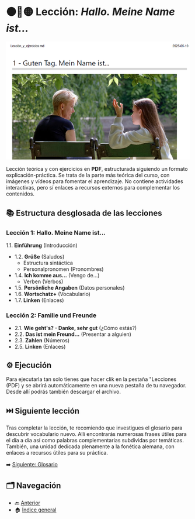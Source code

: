 # ⚫🔴🟡 Lección: *Hallo. Meine Name ist...*

![En esta imagen: captura de la lección](img/Captura.png)

Lección teórica y con ejercicios en **PDF**, estructurada siguiendo un formato explicación-práctica. Se trata de la parte más teórica del curso, con imágenes y vídeos para fomentar el aprendizaje. No contiene actividades interactivas, pero sí enlaces a recursos externos para complementar los contenidos. 

## 📚 Estructura desglosada de las lecciones

### Lección 1: Hallo. Meine Name ist...
1.1. **Einführung** (Introducción)
* 1.2. **Grüße** (Saludos)  
  - Estructura sintáctica
  - Personalpronomen (Pronombres)
* 1.4. **Ich komme aus...** (Vengo de...)
  - Verben (Verbos) 
* 1.5. **Persönliche Angaben** (Datos personales)
* 1.6. **Wortschatz+** (Vocabulario)
* 1.7. **Linken** (Enlaces)

### Lección 2: Familie und Freunde
* 2.1. **Wie geht's? - Danke, sehr gut** (¿Cómo estás?)
* 2.2. **Das ist mein Freund...** (Presentar a alguien)
* 2.3. **Zahlen** (Números)
* 2.5. **Linken** (Enlaces)

## ⚙️ Ejecución

Para ejecutarla tan solo tienes que hacer clik en la pestaña "Lecciones (PDF) y se abrirá automáticamente en una nueva pestaña de tu navegador. Desde allí podrás también descargar el archivo.  

## ⏭️ Siguiente lección

Tras completar la lección, te recomiendo que investigues el glosario para descubrir vocabulario nuevo. Allí encontrarás numerosas frases útiles para el día a día así como palabras complementarias subdividas por temáticas. También, una unidad dedicada plenamente a la fonética alemana, con enlaces a recursos útiles para su práctica.  

➡️ [Siguiente: Glosario](../02-glosario/README.md)


## 🗂️ Navegación

- 🔙 [Anterior](../00-presentacion/README.md)
- 🏠 [Índice general](../README.md)
